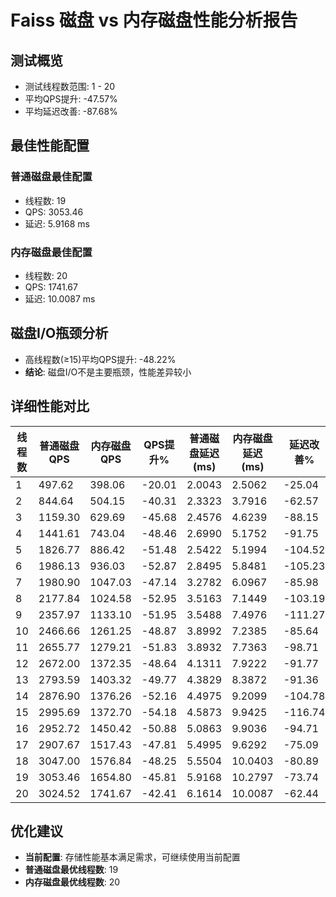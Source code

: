 # Faiss 磁盘 vs 内存磁盘性能分析报告

## 测试概览
- 测试线程数范围: 1 - 20
- 平均QPS提升: -47.57%
- 平均延迟改善: -87.68%

## 最佳性能配置
### 普通磁盘最佳配置
- 线程数: 19
- QPS: 3053.46
- 延迟: 5.9168 ms

### 内存磁盘最佳配置
- 线程数: 20
- QPS: 1741.67
- 延迟: 10.0087 ms

## 磁盘I/O瓶颈分析
- 高线程数(≥15)平均QPS提升: -48.22%
- **结论**: 磁盘I/O不是主要瓶颈，性能差异较小

## 详细性能对比

| 线程数 | 普通磁盘QPS | 内存磁盘QPS | QPS提升% | 普通磁盘延迟(ms) | 内存磁盘延迟(ms) | 延迟改善% |
|--------|-------------|-------------|----------|------------------|------------------|-----------|
| 1 | 497.62 | 398.06 | -20.01 | 2.0043 | 2.5062 | -25.04 |
| 2 | 844.64 | 504.15 | -40.31 | 2.3323 | 3.7916 | -62.57 |
| 3 | 1159.30 | 629.69 | -45.68 | 2.4576 | 4.6239 | -88.15 |
| 4 | 1441.61 | 743.04 | -48.46 | 2.6990 | 5.1752 | -91.75 |
| 5 | 1826.77 | 886.42 | -51.48 | 2.5422 | 5.1994 | -104.52 |
| 6 | 1986.13 | 936.03 | -52.87 | 2.8495 | 5.8481 | -105.23 |
| 7 | 1980.90 | 1047.03 | -47.14 | 3.2782 | 6.0967 | -85.98 |
| 8 | 2177.84 | 1024.58 | -52.95 | 3.5163 | 7.1449 | -103.19 |
| 9 | 2357.97 | 1133.10 | -51.95 | 3.5488 | 7.4976 | -111.27 |
| 10 | 2466.66 | 1261.25 | -48.87 | 3.8992 | 7.2385 | -85.64 |
| 11 | 2655.77 | 1279.21 | -51.83 | 3.8932 | 7.7363 | -98.71 |
| 12 | 2672.00 | 1372.35 | -48.64 | 4.1311 | 7.9222 | -91.77 |
| 13 | 2793.59 | 1403.32 | -49.77 | 4.3829 | 8.3872 | -91.36 |
| 14 | 2876.90 | 1376.26 | -52.16 | 4.4975 | 9.2099 | -104.78 |
| 15 | 2995.69 | 1372.70 | -54.18 | 4.5873 | 9.9425 | -116.74 |
| 16 | 2952.72 | 1450.42 | -50.88 | 5.0863 | 9.9036 | -94.71 |
| 17 | 2907.67 | 1517.43 | -47.81 | 5.4995 | 9.6292 | -75.09 |
| 18 | 3047.00 | 1576.84 | -48.25 | 5.5504 | 10.0403 | -80.89 |
| 19 | 3053.46 | 1654.80 | -45.81 | 5.9168 | 10.2797 | -73.74 |
| 20 | 3024.52 | 1741.67 | -42.41 | 6.1614 | 10.0087 | -62.44 |

## 优化建议
- **当前配置**: 存储性能基本满足需求，可继续使用当前配置
- **普通磁盘最优线程数**: 19
- **内存磁盘最优线程数**: 20
